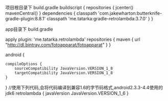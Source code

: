 项目根目录下 build.gradle
buildscript {
    repositories {
        jcenter()
        mavenCentral()
    }
    dependencies {
        classpath 'com.jakewharton:butterknife-gradle-plugin:8.8.1'
        classpath 'me.tatarka:gradle-retrolambda:3.7.0'
    }
}


app目录下 build.gradle

apply plugin: 'me.tatarka.retrolambda'
repositories {
    maven { url "http://dl.bintray.com/fotoapparat/fotoapparat" }
}


android {

    compileOptions {
        sourceCompatibility JavaVersion.VERSION_1_8
        targetCompatibility JavaVersion.VERSION_1_8
    }
 }
 //使用下列代码,会将代码编译到兼容1.6的字节码格式,android2.3.3-4.4使用的jdk6
 retrolambda {
     javaVersion JavaVersion.VERSION_1_6
 }
